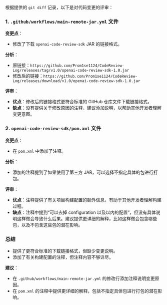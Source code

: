 根据提供的 `git diff` 记录，以下是对代码变更的评审：

### 1. `.github/workflows/main-remote-jar.yml` 文件

**变更点**：
- 修改了下载 `openai-code-review-sdk` JAR 的链接格式。

**分析**：
- 原链接：`https://github.com/Prom1se1124/CodeReview-Log/releases/tag/v1.0/openai-code-review-sdk-1.0.jar`
- 修改后的链接：`https://github.com/Prom1se1124/CodeReview-Log/releases/download/v1.0/openai-code-review-sdk-1.0.jar`

**评审**：
- **优点**：修改后的链接格式更符合标准的 GitHub 仓库文件下载链接格式。
- **缺点**：没有提供关于修改原因的注释，建议添加说明，以帮助其他开发者理解变更意图。

### 2. `openai-code-review-sdk/pom.xml` 文件

**变更点**：
- 在 `pom.xml` 中添加了注释。

**分析**：
- 添加的注释提到了如果使用了第三方 JAR，可以选择不指定具体的包进行打包。

**评审**：
- **优点**：注释提供了有关项目构建配置的额外信息，有助于其他开发者理解构建过程。
- **缺点**：注释中提到“可以去掉 configuration 以及以内的配置”，但没有具体说明这样做会导致什么后果。建议提供更详细的解释，比如这样做会包含哪些包，以及不包含这些包的潜在影响。

### 总结

- 提供了更符合标准的下载链接格式，但缺少变更说明。
- 添加了有关构建配置的注释，但注释内容不够详尽。

**建议**：
- 在 `.github/workflows/main-remote-jar.yml` 的修改行添加注释说明变更原因。
- 在 `pom.xml` 的注释中提供更详细的解释，包括不指定具体包进行打包的潜在影响。